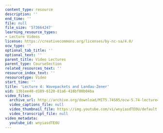 ```yaml
---
content_type: resource
description: ''
end_time: ''
file: null
file_size: '573664247'
learning_resource_types:
- Lecture Videos
license: https://creativecommons.org/licenses/by-nc-sa/4.0/
ocw_type: ''
optional_tab_title: ''
optional_text: ''
parent_title: Video Lectures
parent_type: CourseSection
related_resources_text: ''
resource_index_text: ''
resourcetype: Video
start_time: ''
title: 'Lecture 4: Wavepackets and Landau-Zener'
uid: 13b1ee48-d189-6120-81a6-418bf00b04ba
video_files:
  archive_url: http://archive.org/download/MIT5.74S05/ocw-5.74-lecture4-220k.mp4
  video_captions_file: null
  video_thumbnail_file: https://img.youtube.com/vi/wnyiasdTE0U/default.jpg
  video_transcript_file: null
video_metadata:
  youtube_id: wnyiasdTE0U
---
```

